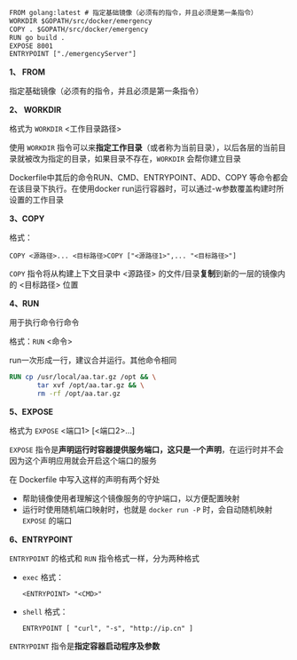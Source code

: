 ```dtd
FROM golang:latest # 指定基础镜像（必须有的指令，并且必须是第一条指令）
WORKDIR $GOPATH/src/docker/emergency
COPY . $GOPATH/src/docker/emergency
RUN go build .
EXPOSE 8001
ENTRYPOINT ["./emergencyServer"]
```

**1、 FROM**

指定基础镜像（必须有的指令，并且必须是第一条指令）

**2、 WORKDIR**

格式为 `WORKDIR` <工作目录路径>

使用 `WORKDIR` 指令可以来**指定工作目录**（或者称为当前目录），以后各层的当前目录就被改为指定的目录，如果目录不存在，`WORKDIR` 会帮你建立目录

Dockerfile中其后的命令RUN、CMD、ENTRYPOINT、ADD、COPY 等命令都会在该目录下执行。在使用docker run运行容器时，可以通过-w参数覆盖构建时所设置的工作目录

**3、COPY**

格式：

```
COPY <源路径>... <目标路径>COPY ["<源路径1>",... "<目标路径>"]
```

`COPY` 指令将从构建上下文目录中 <源路径> 的文件/目录**复制**到新的一层的镜像内的 <目标路径> 位置

**4、RUN**

用于执行命令行命令

格式：`RUN` <命令>

run一次形成一行，建议合并运行。其他命令相同

```dockerfile
RUN cp /usr/local/aa.tar.gz /opt && \
       tar xvf /opt/aa.tar.gz && \
       rm -rf /opt/aa.tar.gz
```

**5、EXPOSE**

格式为 `EXPOSE` <端口1> [<端口2>…]

`EXPOSE` 指令是**声明运行时容器提供服务端口，这只是一个声明**，在运行时并不会因为这个声明应用就会开启这个端口的服务

在 Dockerfile 中写入这样的声明有两个好处

- 帮助镜像使用者理解这个镜像服务的守护端口，以方便配置映射
- 运行时使用随机端口映射时，也就是 `docker run -P` 时，会自动随机映射 `EXPOSE` 的端口

**6、ENTRYPOINT**

`ENTRYPOINT` 的格式和 `RUN` 指令格式一样，分为两种格式

- `exec` 格式：

  ```
  <ENTRYPOINT> "<CMD>"
  ```

- `shell` 格式：

  ```
  ENTRYPOINT [ "curl", "-s", "http://ip.cn" ]
  ```

`ENTRYPOINT` 指令是**指定容器启动程序及参数**